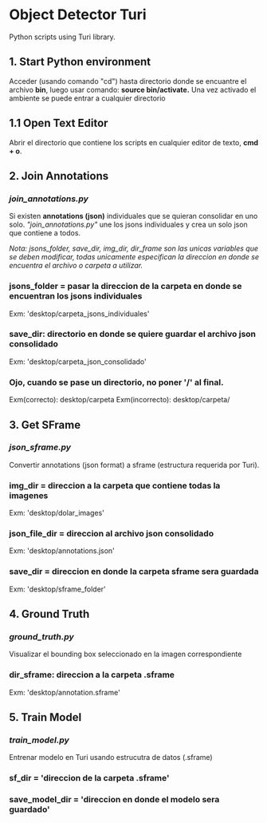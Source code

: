 # Object Detector Turi

Python scripts using Turi library.


## 1. Start Python environment

Acceder (usando comando "cd") hasta directorio donde se encuantre el archivo **bin**, luego usar comando: **source bin/activate.**
Una vez activado el ambiente se puede entrar a cualquier directorio


## 1.1 Open Text Editor

 Abrir el directorio que contiene los scripts en cualquier editor de texto, **cmd + o**.


## 2. Join Annotations
 
### *join_annotations.py*
Si existen **annotations (json)** individuales que se quieran consolidar en uno solo. *"join_annotations.py"* une los jsons individuales y crea un solo json que contiene a todos.
 
 *Nota: jsons_folder, save_dir, img_dir, dir_frame son las unicas variables que se deben modificar, todas unicamente especifican la direccion en donde se encuentra el archivo o carpeta a utilizar.*
 ### jsons_folder = pasar la direccion de la carpeta en donde se encuentran los jsons individuales
 Exm: 'desktop/carpeta_jsons_individuales'
 ### save_dir: directorio en donde se quiere guardar el archivo json consolidado
 Exm: 'desktop/carpeta_json_consolidado' 
 
 ### Ojo, cuando se pase un directorio, no poner '/' al final.
 Exm(correcto): desktop/carpeta
 Exm(incorrecto): desktop/carpeta/
 
 
 ## 3. Get SFrame
 
 ### *json_sframe.py*
 Convertir annotations (json format) a sframe (estructura requerida por Turi).
 ### img_dir = direccion a la carpeta que contiene todas la imagenes
 Exm: 'desktop/dolar_images'
 ### json_file_dir = direccion al archivo json consolidado
 Exm: 'desktop/annotations.json'
 ### save_dir = direccion en donde la carpeta sframe sera guardada
 Exm: 'desktop/sframe_folder'
 
 
 ## 4. Ground Truth
 
 ### *ground_truth.py*
 Visualizar el bounding box seleccionado en la imagen correspondiente
 ### dir_sframe: direccion a la carpeta .sframe
 Exm: 'desktop/annotation.sframe'
 
 
 ## 5. Train Model
 
 ### *train_model.py*
 Entrenar modelo en Turi usando estrucutra de datos (.sframe)
 ### sf_dir = 'direccion de la carpeta .sframe'
 ### save_model_dir = 'direccion en donde el modelo sera guardado'
 
 
 

